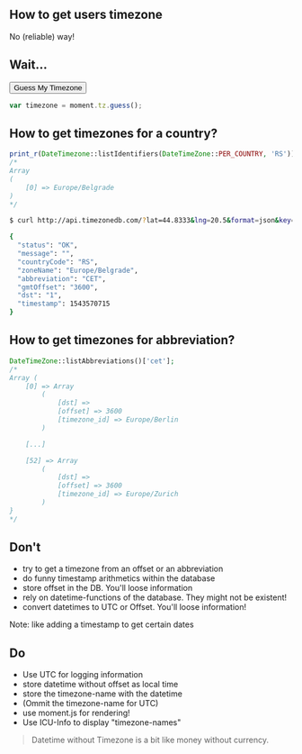 ## How to get users timezone

No (reliable) way!<!-- .element: class="fragment" -->




## Wait...


<div id="timezoneIdentifier"><button onclick="document.getElementById('timezoneIdentifier').innerHTML = moment.tz.guess();">Guess My Timezone</button></div>

```javascript
var timezone = moment.tz.guess();
```



## How to get timezones for a country?

```php
print_r(DateTimezone::listIdentifiers(DateTimeZone::PER_COUNTRY, 'RS'));
/*
Array
(
    [0] => Europe/Belgrade
)
*/
```



```bash
$ curl http://api.timezonedb.com/?lat=44.8333&lng=20.5&format=json&key=xxxx | jq

{
  "status": "OK",
  "message": "",
  "countryCode": "RS",
  "zoneName": "Europe/Belgrade",
  "abbreviation": "CET",
  "gmtOffset": "3600",
  "dst": "1",
  "timestamp": 1543570715
}
```



## How to get timezones for abbreviation?

```php
DateTimeZone::listAbbreviations()['cet'];
/*
Array (
    [0] => Array
        (
            [dst] =>
            [offset] => 3600
            [timezone_id] => Europe/Berlin
        )

    [...]

    [52] => Array
        (
            [dst] =>
            [offset] => 3600
            [timezone_id] => Europe/Zurich
        )
}
*/
```




## Don't

* <!-- .element: class="fragment" -->try to get a timezone from an offset or an abbreviation
* <!-- .element: class="fragment" -->do funny timestamp arithmetics within the database
* <!-- .element: class="fragment" -->store offset in the DB. You'll loose information
* <!-- .element: class="fragment" -->rely on datetime-functions of the database. They might not be existent!
* <!-- .element: class="fragment" -->convert datetimes to UTC or Offset. You'll loose information!

Note: like adding a timestamp to get certain dates



## Do

* <!-- .element: class="fragment" -->Use UTC for logging information
* <!-- .element: class="fragment" -->store datetime without offset as local time
* <!-- .element: class="fragment" -->store the timezone-name with the datetime
* <!-- .element: class="fragment" -->(Ommit the timezone-name for UTC)
* <!-- .element: class="fragment" -->use moment.js for rendering!
* <!-- .element: class="fragment" -->Use ICU-Info to display "timezone-names"




> Datetime without Timezone is a bit like money without currency.
